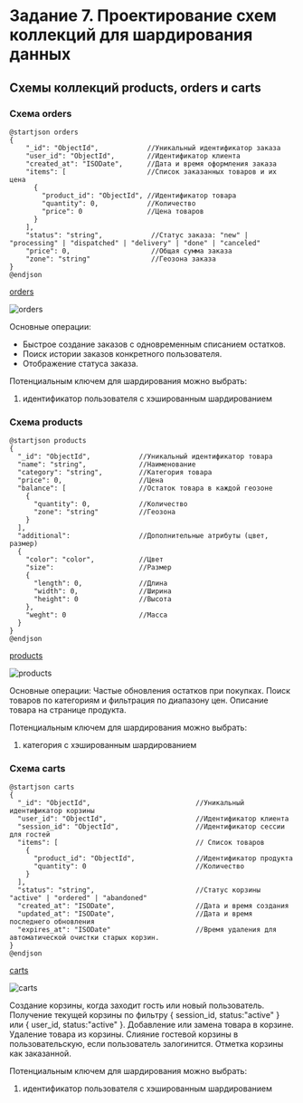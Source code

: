 # Задание 7. Проектирование схем коллекций для шардирования данных

## Схемы коллекций products, orders и carts

### Схема orders

```
@startjson orders
{
	"_id": "ObjectId",            //Уникальный идентификатор заказа
	"user_id": "ObjectId",        //Идентификатор клиента
	"created_at": "ISODate",      //Дата и время оформления заказа
	"items": [                    //Список заказанных товаров и их цена
	  {                                  
	    "product_id": "ObjectId", //Идентификатор товара
	    "quantity": 0,            //Количество
	    "price": 0                //Цена товаров
	  }                                  
	],                                     
	"status": "string",            //Статус заказа: "new" | "processing" | "dispatched" | "delivery" | "done" | "canceled"
	"price": 0,                    //Общая сумма заказа
	"zone": "string"               //Геозона заказа
}
@endjson
```

[orders](https://editor.plantuml.com/uml/RO-n3i8W48PdI7Y7Xhc3irC7bquT78rf42w69e8Unr2Dx-vT6ur35y9ttzr_q1LoI5F9gSaO08lHBwEL7MEm-yOEbmayzS6sKgm5S5Du14SGHaVY-kDmO5nL9BWLhfuOb4GhPU-OG_Mq5SNsKLsYI3ExNViTY1w41Tzyd9TiVZjL2USRndHTD_wQ5thc17yTHlDu1od8but-0000)

![orders](https://img.plantuml.biz/plantuml/png/RO-n3i8W48PdI7Y7Xhc3irC7bquT78rf42w69e8Unr2Dx-vT6ur35y9ttzr_q1LoI5F9gSaO08lHBwEL7MEm-yOEbmayzS6sKgm5S5Du14SGHaVY-kDmO5nL9BWLhfuOb4GhPU-OG_Mq5SNsKLsYI3ExNViTY1w41Tzyd9TiVZjL2USRndHTD_wQ5thc17yTHlDu1od8but-0000)

Основные операции:
- Быстрое создание заказов с одновременным списанием остатков.
- Поиск истории заказов конкретного пользователя.
- Отображение статуса заказа.

Потенциальным ключем для шардирования можно выбрать:
1) идентификатор пользователя с хэшированным шардированием

### Схема products

```
@startjson products
{
  "_id": "ObjectId",            //Уникальный идентификатор товара
  "name": "string",             //Наименование
  "category": "string",         //Категория товара
  "price": 0,                   //Цена
  "balance": [                  //Остаток товара в каждой геозоне
    {
      "quantity": 0,            //Количество
      "zone": "string"          //Геозона
    }
  ],
  "additional":                 //Дополнительные атрибуты (цвет, размер)
  {
    "color": "color",           //Цвет
    "size":                     //Размер
    {
      "length": 0,              //Длина
      "width": 0,               //Ширина
      "height": 0               //Высота
    },
    "weght": 0                  //Масса
  }
}
@endjson
```
[products](https://editor.plantuml.com/uml/NP2n3i8m34Jdv2jGPWRcJbsP-024K9f4gQlYbCHLrQB-Et4eeiAJx-by9xbEf2DrAU1XYC6EXf9yIQ7kO5LrK9UcSuRELXqpG_rm31D5G5-GqUHyYFCV7Y8OjfvODBhNMEHL2f73XL3FKIC1pPidaoNWFZopLOeRtsjhWI2WxbKboxqoeG-HtP-54rI2nR5XQ-WTUcf_-HFOlMmT-9PO2wug2PFxeZmozw-oTcZvEV8D)

![products](https://img.plantuml.biz/plantuml/png/NP2n3i8m34Jdv2jGPWRcJbsP-024K9f4gQlYbCHLrQB-Et4eeiAJx-by9xbEf2DrAU1XYC6EXf9yIQ7kO5LrK9UcSuRELXqpG_rm31D5G5-GqUHyYFCV7Y8OjfvODBhNMEHL2f73XL3FKIC1pPidaoNWFZopLOeRtsjhWI2WxbKboxqoeG-HtP-54rI2nR5XQ-WTUcf_-HFOlMmT-9PO2wug2PFxeZmozw-oTcZvEV8D)

Основные операции:
Частые обновления остатков при покупках.
Поиск товаров по категориям и фильтрация по диапазону цен.
Описание товара на странице продукта.

Потенциальным ключем для шардирования можно выбрать:
1) категория с хэшированным шардированием


### Схема carts
```
@startjson carts
{
  "_id": "ObjectId",                          //Уникальный идентификатор корзины
  "user_id": "ObjectId",                      //Идентификатор клиента
  "session_id": "ObjectId",                   //Идентификатор сессии для гостей
  "items": [                                  // Список товаров
    {                                       
      "product_id": "ObjectId",               //Идентификатор продукта
      "quantity": 0                           //Количество
    }                                       
  ],                                          
  "status": "string",                         //Статус корзины "active" | "ordered" | "abandoned"
  "created_at": "ISODate",                    //Дата и время создания
  "updated_at": "ISODate",                    //Дата и время последнего обновления
  "expires_at": "ISODate"                     //Время удаления для автоматической очистки старых корзин.
}
@endjson
```
[carts](https://editor.plantuml.com/uml/TP0n2m8n38Nd5leVIcS7PwSRN6wwmL7ag6sG7jZM9eKJyR-RSavIbv2yZ-GzCY3PGWkcg1qtgEHBIM7cuCr1c-cwWAFHcrqJAqBf0WJ4a6AN1O8xidpMF8bsN0YJI_BLKM-1wQFQI86UpFPDUNEvR4PagRPht9KGRvk5As09_6ofaV4q7NdyHix-7u8rXmBuWpWbsmqGVVk9aXy0)

![carts](https://img.plantuml.biz/plantuml/png/TP0n2m8n38Nd5leVIcS7PwSRN6wwmL7ag6sG7jZM9eKJyR-RSavIbv2yZ-GzCY3PGWkcg1qtgEHBIM7cuCr1c-cwWAFHcrqJAqBf0WJ4a6AN1O8xidpMF8bsN0YJI_BLKM-1wQFQI86UpFPDUNEvR4PagRPht9KGRvk5As09_6ofaV4q7NdyHix-7u8rXmBuWpWbsmqGVVk9aXy0)

Создание корзины, когда заходит гость или новый пользователь.
Получение текущей корзины по фильтру { session_id, status:"active" } или { user_id, status:"active" }.
Добавление или замена товара в корзине.
Удаление товара из корзины.
Слияние гостевой корзины в пользовательскую, если пользователь залогинится.
Отметка корзины как заказанной.


Потенциальным ключем для шардирования можно выбрать:
1) идентификатор пользователя с хэшированным шардированием
